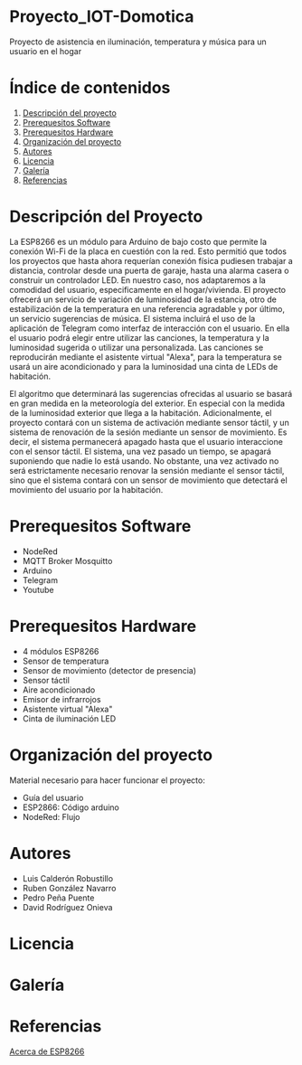 # Proyecto_IOT-Domotica
Proyecto de asistencia en iluminación, temperatura y música para un usuario en el hogar

# Índice de contenidos
  1. [Descripción del proyecto](https://github.com/luicalrob/G5-Proyecto_IOT-Domotica/blob/main/README.md#descripci%C3%B3n-del-proyecto)
  2. [Prerequesitos Software](https://github.com/luicalrob/G5-Proyecto_IOT-Domotica/blob/main/README.md#prerequesitos-software)
  3. [Prerequesitos Hardware](https://github.com/luicalrob/G5-Proyecto_IOT-Domotica/blob/main/README.md#prerequesitos-hardware)
  4. [Organización del proyecto](https://github.com/luicalrob/G5-Proyecto_IOT-Domotica/blob/main/README.md#organizaci%C3%B3n-del-proyecto)
  5. [Autores](https://github.com/luicalrob/G5-Proyecto_IOT-Domotica/blob/main/README.md#autores)
  6. [Licencia](https://github.com/luicalrob/G5-Proyecto_IOT-Domotica/blob/main/README.md#licencia)
  7. [Galería](https://github.com/luicalrob/G5-Proyecto_IOT-Domotica/blob/main/README.md#galer%C3%ADa)
  8. [Referencias](https://github.com/luicalrob/G5-Proyecto_IOT-Domotica/blob/main/README.md#galer%C3%ADa)

# Descripción del Proyecto

La ESP8266 es un módulo para Arduino de bajo costo que permite la conexión Wi-Fi de la placa en cuestión con la red. Esto permitió que todos los proyectos que hasta ahora requerían conexión física pudiesen trabajar a distancia, controlar desde una puerta de garaje, hasta una alarma casera o construir un controlador LED. En nuestro caso, nos adaptaremos a la comodidad del usuario, especificamente en el hogar/vivienda. El proyecto ofrecerá un servicio de variación de luminosidad de la estancia, otro de estabilización de la temperatura en una referencia agradable y por último, un servicio sugerencias de música. El sistema incluirá el uso de la aplicación de Telegram como interfaz de interacción con el usuario. En ella el usuario podrá elegir entre utilizar las canciones, la temperatura y la luminosidad sugerida o utilizar una personalizada. Las canciones se reproducirán mediante el asistente virtual "Alexa", para la temperatura se usará un aire acondicionado y para la luminosidad una cinta de LEDs de habitación.

El algoritmo que determinará las sugerencias ofrecidas al usuario se basará en gran medida en la meteorología del exterior. En especial con la medida de la luminosidad exterior que llega a la habitación. Adicionalmente, el proyecto contará con un sistema de activación mediante sensor táctil, y un sistema de renovación de la sesión mediante un sensor de movimiento. Es decir, el sistema permanecerá apagado hasta que el usuario interaccione con el sensor táctil. El sistema, una vez pasado un tiempo, se apagará suponiendo que nadie lo está usando. No obstante, una vez activado no será estrictamente necesario renovar la sensión mediante el sensor táctil, sino que el sistema contará con un sensor de movimiento que detectará el movimiento del usuario por la habitación.

# Prerequesitos Software

- NodeRed
- MQTT Broker Mosquitto
- Arduino
- Telegram
- Youtube

# Prerequesitos Hardware

- 4 módulos ESP8266
- Sensor de temperatura
- Sensor de movimiento (detector de presencia)
- Sensor táctil
- Aire acondicionado 
- Emisor de infrarrojos
- Asistente virtual "Alexa"
- Cinta de iluminación LED

# Organización del proyecto

Material necesario para hacer funcionar el proyecto:
- Guía del usuario
- ESP2866: Código arduino
- NodeRed: Flujo

# Autores

- Luis Calderón Robustillo
- Ruben González Navarro
- Pedro Peña Puente
- David Rodríguez Onieva

# Licencia

# Galería

# Referencias
[Acerca de ESP8266](https://hardzone.es/reportajes/tema/esp8266-2n2222-arduino/)
